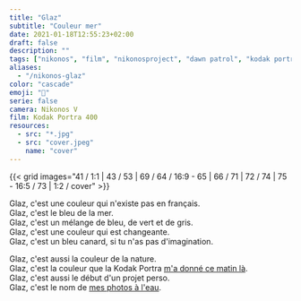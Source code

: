 ```yaml
---
title: "Glaz"
subtitle: "Couleur mer"
date: 2021-01-18T12:55:23+02:00
draft: false
description: ""
tags: ["nikonos", "film", "nikonosproject", "dawn patrol", "kodak portra"]
aliases: 
  - "/nikonos-glaz"
color: "cascade"
emoji: "🌊"
serie: false
camera: Nikonos V
film: Kodak Portra 400
resources:
  - src: "*.jpg"
  - src: "cover.jpeg"
    name: "cover"
---
```


{{< grid images="41 / 1:1 | 43 / 53 | 69 / 64 / 16:9 - 65 | 66 / 71 | 72 / 74 | 75 - 16:5 / 73 | 1:2 / cover" >}}

Glaz, c'est une couleur qui n'existe pas en français.  
Glaz, c'est le bleu de la mer.  
Glaz, c'est un mélange de bleu, de vert et de gris.  
Glaz, c'est une couleur qui est changeante.  
Glaz, c'est un bleu canard, si tu n'as pas d'imagination.  

Glaz, c'est aussi la couleur de la nature.  
Glaz, c'est la couleur que la Kodak Portra [m'a donné ce matin là](/nikonos-v).  
Glaz, c'est aussi le début d'un projet perso.  
Glaz, c'est le nom de [mes photos à l'eau](/premier-janvier).
